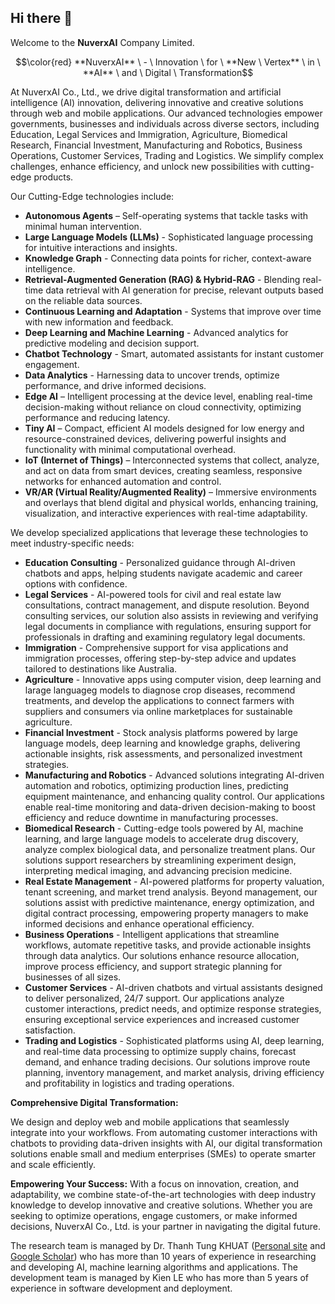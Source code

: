 ## Hi there 👋

Welcome to the **NuverxAI** Company Limited.

$$\color{red} **NuverxAI** \ - \ Innovation \ for \ **New \ Vertex** \ in \ **AI** \ and \ Digital \ Transformation$$

At NuverxAI Co., Ltd., we drive digital transformation and artificial intelligence (AI) innovation, delivering innovative and creative solutions through web and mobile applications. Our advanced technologies empower governments, businesses and individuals across diverse sectors, including Education, Legal Services and Immigration, Agriculture, Biomedical Research, Financial Investment, Manufacturing and Robotics, Business Operations, Customer Services, Trading and Logistics. We simplify complex challenges, enhance efficiency, and unlock new possibilities with cutting-edge products.

Our Cutting-Edge technologies include:

- **Autonomous Agents** – Self-operating systems that tackle tasks with minimal human intervention.
- **Large Language Models (LLMs)** - Sophisticated language processing for intuitive interactions and insights.
- **Knowledge Graph** - Connecting data points for richer, context-aware intelligence.
- **Retrieval-Augmented Generation (RAG) & Hybrid-RAG** - Blending real-time data retrieval with AI generation for precise, relevant outputs based on the reliable data sources.
- **Continuous Learning and Adaptation** - Systems that improve over time with new information and feedback.
- **Deep Learning and Machine Learning** - Advanced analytics for predictive modeling and decision support.
- **Chatbot Technology** - Smart, automated assistants for instant customer engagement.
- **Data Analytics** - Harnessing data to uncover trends, optimize performance, and drive informed decisions.
- **Edge AI** – Intelligent processing at the device level, enabling real-time decision-making without reliance on cloud connectivity, optimizing performance and reducing latency.
- **Tiny AI** – Compact, efficient AI models designed for low energy and resource-constrained devices, delivering powerful insights and functionality with minimal computational overhead.
- **IoT (Internet of Things)** – Interconnected systems that collect, analyze, and act on data from smart devices, creating seamless, responsive networks for enhanced automation and control.
- **VR/AR (Virtual Reality/Augmented Reality)** – Immersive environments and overlays that blend digital and physical worlds, enhancing training, visualization, and interactive experiences with real-time adaptability.

We develop specialized applications that leverage these technologies to meet industry-specific needs:

- **Education Consulting** - Personalized guidance through AI-driven chatbots and apps, helping students navigate academic and career options with confidence.
- **Legal Services** - AI-powered tools for civil and real estate law consultations, contract management, and dispute resolution. Beyond consulting services, our solution also assists in reviewing and verifying legal documents in compliance with regulations, ensuring support for professionals in drafting and examining regulatory legal documents.
- **Immigration** - Comprehensive support for visa applications and immigration processes, offering step-by-step advice and updates tailored to destinations like Australia.
- **Agriculture** - Innovative apps using computer vision, deep learning and larage languageg models to diagnose crop diseases, recommend treatments, and develop the applications to connect farmers with suppliers and consumers via online marketplaces for sustainable agriculture.
- **Financial Investment** - Stock analysis platforms powered by large language models, deep learning and knowledge graphs, delivering actionable insights, risk assessments, and personalized investment strategies.
- **Manufacturing and Robotics** - Advanced solutions integrating AI-driven automation and robotics, optimizing production lines, predicting equipment maintenance, and enhancing quality control. Our applications enable real-time monitoring and data-driven decision-making to boost efficiency and reduce downtime in manufacturing processes.
- **Biomedical Research** - Cutting-edge tools powered by AI, machine learning, and large language models to accelerate drug discovery, analyze complex biological data, and personalize treatment plans. Our solutions support researchers by streamlining experiment design, interpreting medical imaging, and advancing precision medicine.
- **Real Estate Management** - AI-powered platforms for property valuation, tenant screening, and market trend analysis. Beyond management, our solutions assist with predictive maintenance, energy optimization, and digital contract processing, empowering property managers to make informed decisions and enhance operational efficiency.
- **Business Operations** - Intelligent applications that streamline workflows, automate repetitive tasks, and provide actionable insights through data analytics. Our solutions enhance resource allocation, improve process efficiency, and support strategic planning for businesses of all sizes.
- **Customer Services** - AI-driven chatbots and virtual assistants designed to deliver personalized, 24/7 support. Our applications analyze customer interactions, predict needs, and optimize response strategies, ensuring exceptional service experiences and increased customer satisfaction.
- **Trading and Logistics** - Sophisticated platforms using AI, deep learning, and real-time data processing to optimize supply chains, forecast demand, and enhance trading decisions. Our solutions improve route planning, inventory management, and market analysis, driving efficiency and profitability in logistics and trading operations.

**Comprehensive Digital Transformation:**

We design and deploy web and mobile applications that seamlessly integrate into your workflows. From automating customer interactions with chatbots to providing data-driven insights with AI, our digital transformation solutions enable small and medium enterprises (SMEs) to operate smarter and scale efficiently.

**Empowering Your Success:**
With a focus on innovation, creation, and adaptability, we combine state-of-the-art technologies with deep industry knowledge to develop innovative and creative solutions. Whether you are seeking to optimize operations, engage customers, or make informed decisions, NuverxAI Co., Ltd. is your partner in navigating the digital future.

The research team is managed by Dr. Thanh Tung KHUAT ([Personal site](https://thanhtung09t2.wixsite.com/home) and [Google Scholar](https://scholar.google.com.au/citations?user=2UDpb4cAAAAJ)) who has more than 10 years of experience in researching and developing AI, machine learning algorithms and applications. The development team is managed by Kien LE who has more than 5 years of experience in software development and deployment.
